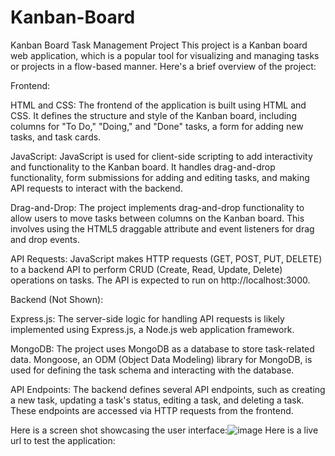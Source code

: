 # Kanban-Board
Kanban Board Task Management Project
This project is a Kanban board web application, which is a popular tool for visualizing and managing tasks or projects in a flow-based manner. Here's a brief overview of the project:

Frontend:

HTML and CSS: The frontend of the application is built using HTML and CSS. It defines the structure and style of the Kanban board, including columns for "To Do," "Doing," and "Done" tasks, a form for adding new tasks, and task cards.

JavaScript: JavaScript is used for client-side scripting to add interactivity and functionality to the Kanban board. It handles drag-and-drop functionality, form submissions for adding and editing tasks, and making API requests to interact with the backend.

Drag-and-Drop: The project implements drag-and-drop functionality to allow users to move tasks between columns on the Kanban board. This involves using the HTML5 draggable attribute and event listeners for drag and drop events.

API Requests: JavaScript makes HTTP requests (GET, POST, PUT, DELETE) to a backend API to perform CRUD (Create, Read, Update, Delete) operations on tasks. The API is expected to run on http://localhost:3000.

Backend (Not Shown):

Express.js: The server-side logic for handling API requests is likely implemented using Express.js, a Node.js web application framework.

MongoDB: The project uses MongoDB as a database to store task-related data. Mongoose, an ODM (Object Data Modeling) library for MongoDB, is used for defining the task schema and interacting with the database.

API Endpoints: The backend defines several API endpoints, such as creating a new task, updating a task's status, editing a task, and deleting a task. These endpoints are accessed via HTTP requests from the frontend.


Here is a screen shot showcasing the user interface:![image](https://github.com/harshith-prog/Kanban-Board/assets/71744833/8b0ff6a5-9a7b-474c-a4ee-413efdce91fa)
Here is a live url to test the application:
